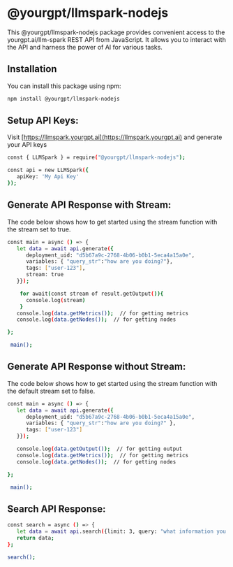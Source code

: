 # @yourgpt/llmspark-nodejs

This @yourgpt/llmspark-nodejs package provides convenient access to the yourgpt.ai/llm-spark REST API from JavaScript. It allows you to interact with the API and harness the power of AI for various tasks.


## Installation
You can install this package using npm:
```bash
npm install @yourgpt/llmspark-nodejs
```

## Setup API Keys:
Visit [https://llmspark.yourgpt.ai](https://llmspark.yourgpt.ai) and generate your API keys
```bash
const { LLMSpark } = require("@yourgpt/llmspark-nodejs");

const api = new LLMSpark({
   apiKey: 'My Api Key'
});
```

## Generate API Response with Stream:
The code below shows how to get started using the stream function with the stream set to true.
```bash
const main = async () => {
   let data = await api.generate({
      deployment_uid: "d5b67a9c-2768-4b06-b0b1-5eca4a15a0e",
      variables: { "query_str":"how are you doing?"},
      tags: ["user-123"],
      stream: true
   }});

    for await(const stream of result.getOutput()){
      console.log(stream)
    }
   console.log(data.getMetrics());  // for getting metrics
   console.log(data.getNodes());  // for getting nodes

};

 main();
```

## Generate API Response without Stream:
The code below shows how to get started using the stream function with the default stream set to false.
```bash
const main = async () => {
   let data = await api.generate({
      deployment_uid: "d5b67a9c-2768-4b06-b0b1-5eca4a15a0e",
      variables: { "query_str":"how are you doing?" },
      tags: ["user-123"]
   }});

   console.log(data.getOutput());  // for getting output
   console.log(data.getMetrics());  // for getting metrics
   console.log(data.getNodes());  // for getting nodes

};

 main();
```

## Search API Response:
```bash
const search = async () => {
   let data = await api.search({limit: 3, query: "what information you have?"});
   return data;
};

search();
```
